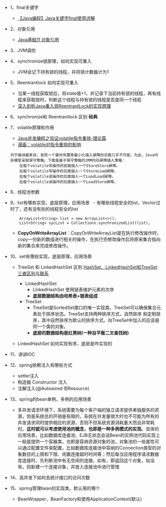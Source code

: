 - 1、final关键字
    - [【Java编程】Java关键字final使用详解](https://blog.csdn.net/andie_guo/article/details/12885885)
- 2、对象引用
    - [Java基础11 对象引用](https://www.cnblogs.com/vamei/archive/2013/04/01/2992484.html)
- 3、JVM调优
- 4、synchronize锁原理，如何实现可重入
    - JVM会记下持有锁的线程，并将锁计数器计为1
- 5、Reentrantlock 如何实现可重入
    - 当某一线程获取锁后，将state值+1，并记录下当前持有锁的线程，再有线程来获取锁时，判断这个线程与持有锁的线程是否是同一个线程
    - [深入剖析Java重入锁ReentrantLock的实现原理](https://juejin.im/post/5ce91cedf265da1bca51b78a)
- 6、synchronize和 Reentrantlock 区别 **经典**
- 7、volatile原理和作用
    - [Java并发编程之验证volatile指令重排-理论篇](https://blog.csdn.net/kaizi_1992/article/details/105046239)
    - [漫画：volatile对指令重排的影响](https://www.itcodemonkey.com/article/1725.html)
    ```
    对于编译器来说，发现一个最优布置来最小化插入屏障的总数几乎不可能，为此，Java内存模型采取保守策略。下面是基于保守策略的JMM内存屏障插入策略：
        在每个volatile写操作的前面插入一个StoreStore屏障。
        在每个volatile写操作的后面插入一个StoreLoad屏障。
        在每个volatile读操作的后面插入一个LoadLoad屏障。
        在每个volatile读操作的后面插入一个LoadStore屏障。
    ```
- 8、线程池参数
- 9、list有哪些实现，底层原理，应用场景
  - 有哪些线程安全的list，Vector过时了，还有没有别的线程安全的list
    ```
        ArrayList<String> list = new ArrayList<>();
        List<String> sycList = Collections.synchronizedList(list);
    ```
    - **CopyOnWriteArrayList**：CopyOnWriteArrayList是在执行修改操作时，copy一份新的数组进行相关的操作，在执行完修改操作后将原来集合指向新的集合来完成修改操作。
- 10、set有哪些实现，底层原理，应用场景
    - TreeSet 和 LinkedHashSet 区别 [HashSet、LinkedHashSet和TreeSet三者区别与联系](https://blog.csdn.net/StemQ/article/details/66477615)
        - LinkedHashSet
            - LinkedHashSet 使用链表维护元素的次序
            - **底层数据结构由哈希表+链表组成**
        - TreeSet
            - TreeSet是SortedSet接口的唯一实现类，TreeSet可以确保集合元素处于排序状态。TreeSet支持两种排序方式，自然排序 和定制排序，其中自然排序为默认的排序方式。向TreeSet中加入的应该是同一个类的对象。
            - **底层的数据结构是红黑树(一种自平衡二叉查找树)**


    - LinkedHashSet 如何实现有序，底层是咋实现的

- 11、讲讲IOC

- 12、spring依赖注入有哪些方式
	- setter注入
    - 构造器 Constructor 注入
    - 注解注入(@Autowired @Resource)
- 13、spring的bean单例，多例的应用场景
    - 多并发请求环境下，系统需要为每个客户端的独立请求提供单独服务的资源，但是系统总的开销是有限的，系统在并发量很大时也不可能为所有的并发请求同时提供相应的资源，否则不但系统资源消耗量大而且非常耗时。**这时就可以考虑使用池的概念，也即是一种多例模式的实现**。具体的应用场景，比如数据库连接池、EJB无状态会话Bean的实例池代码实现上一般是提供一个容器类，也即是容纳资源对象的池，对象池的一些属性可以通过配置文件来配置，比如数据库连接池中容纳的Connection类型的对象数目的上限和下限、闲置连接超时时间等；然后每当应用程序请求数据库连接时，先判断池中有无空闲的连接，如有，即返回这个对象，如没有，则新建一个连接对象，并放入连接池中进行管理

- 14、高并发下如何去统计接口的访问次数
- 15、spring管理bean的实现类，默认用的哪个
    - BeanWrapper、BeanFactory和使用ApplicationContext(默认)
    